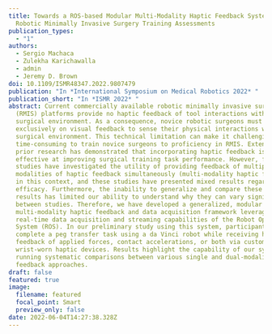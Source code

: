```yaml
---
title: Towards a ROS-based Modular Multi-Modality Haptic Feedback System for
  Robotic Minimally Invasive Surgery Training Assessments
publication_types:
  - "1"
authors:
  - Sergio Machaca
  - Zulekha Karichawalla
  - admin
  - Jeremy D. Brown
doi: 10.1109/ISMR48347.2022.9807479
publication: "In *International Symposium on Medical Robotics 2022* "
publication_short: "In *ISMR 2022* "
abstract: Current commercially available robotic minimally invasive surgery
  (RMIS) platforms provide no haptic feedback of tool interactions with the
  surgical environment. As a consequence, novice robotic surgeons must rely
  exclusively on visual feedback to sense their physical interactions with the
  surgical environment. This technical limitation can make it challenging and
  time-consuming to train novice surgeons to proficiency in RMIS. Extensive
  prior research has demonstrated that incorporating haptic feedback is
  effective at improving surgical training task performance. However, few
  studies have investigated the utility of providing feedback of multiple
  modalities of haptic feedback simultaneously (multi-modality haptic feedback)
  in this context, and these studies have presented mixed results regarding its
  efficacy. Furthermore, the inability to generalize and compare these mixed
  results has limited our ability to understand why they can vary significantly
  between studies. Therefore, we have developed a generalized, modular
  multi-modality haptic feedback and data acquisition framework leveraging the
  real-time data acquisition and streaming capabilities of the Robot Operating
  System (ROS). In our preliminary study using this system, participants
  complete a peg transfer task using a da Vinci robot while receiving haptic
  feedback of applied forces, contact accelerations, or both via custom
  wrist-worn haptic devices. Results highlight the capability of our system in
  running systematic comparisons between various single and dual-modality haptic
  feedback approaches.
draft: false
featured: true
image:
  filename: featured
  focal_point: Smart
  preview_only: false
date: 2022-06-04T14:27:38.328Z
---
```

